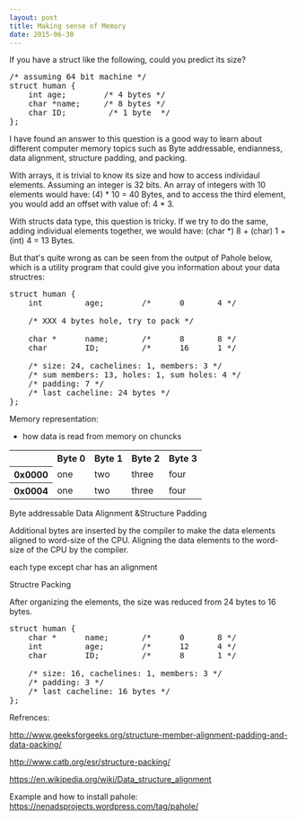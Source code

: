 ```yaml
---
layout: post
title: Making sense of Memory
date: 2015-06-30
---
```


If you have a struct like the following, could you predict its size?

<pre>
/* assuming 64 bit machine */
struct human {
    int age;        /* 4 bytes */
    char *name;     /* 8 bytes */
    char ID;         /* 1 byte  */
};
</pre>

I have found an answer to this question is a good way to learn about
different computer memory topics such as Byte addressable, endianness, data alignment, structure padding, and packing.

With arrays, it is trivial to know its size and how to access individaul elements. Assuming an integer is 32 bits.
An array of integers with 10 elements would have: (4) * 10 = 40 Bytes, and to access the third element, 
you would add an offset with value of: 4 * 3. 

With structs data type, this question is tricky. If we try to do the same, adding individual elements together, we would have:
(char *) 8 + (char) 1 + (int) 4 = 13 Bytes.

But that's quite wrong as can be seen from the output of Pahole below, 
which is a utility program that could give you information about your data structres:

<pre>
struct human {
    int         age;        /*      0       4 */

    /* XXX 4 bytes hole, try to pack */

    char *      name;       /*      8       8 */
    char        ID;         /*      16      1 */

    /* size: 24, cachelines: 1, members: 3 */
    /* sum members: 13, holes: 1, sum holes: 4 */
    /* padding: 7 */
    /* last cacheline: 24 bytes */
};
</pre>


Memory representation:
- how data is read from memory on chuncks

<table style="width:100%">
<tr>
    <th></th>
    <th>Byte 0</th>
    <th>Byte 1</th>
    <th>Byte 2</th>
    <th>Byte 3</th>
</tr>
<tr>
    <th>0x0000</th>
    <td>one</td>
    <td>two</td>
    <td>three</td>
    <td>four</td>
</tr>
<tr>
    <th>0x0004</th>
    <td>one</td>
    <td>two</td>
    <td>three</td>
    <td>four</td>
</tr>
</table>
Byte addressable
Data Alignment &Structure Padding

Additional bytes are inserted by the compiler to make the data elements aligned to word-size of the CPU.
Aligning the data elements to the word-size of the CPU by the compiler.

each type except char has an alignment 


Structre Packing


After organizing the elements, the size was reduced from 24 bytes to 16 bytes.

<pre>
struct human {
    char *      name;       /*      0       8 */
    int         age;        /*      12      4 */
    char        ID;         /*      8       1 */

    /* size: 16, cachelines: 1, members: 3 */
    /* padding: 3 */
    /* last cacheline: 16 bytes */
};
</pre>

Refrences:

http://www.geeksforgeeks.org/structure-member-alignment-padding-and-data-packing/

http://www.catb.org/esr/structure-packing/

https://en.wikipedia.org/wiki/Data_structure_alignment

Example and how to install pahole:
https://nenadsprojects.wordpress.com/tag/pahole/
